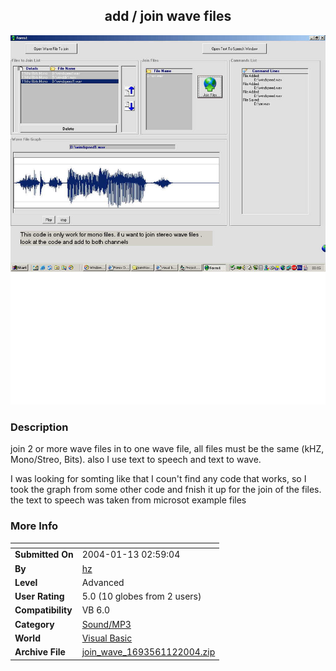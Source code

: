 ﻿<div align="center">

## add /  join  wave files

<img src="PIC20041122016404520.jpg">
</div>

### Description

join 2 or more wave files in to one wave file, all files must be the same (kHZ, Mono/Streo, Bits). also I use text to speech and text to wave.

I was looking for somting like that I coun't find any code that works, so I took the graph from some other code and fnish it up for the join of the files. the text to speech was taken from microsot example files
 
### More Info
 


<span>             |<span>
---                |---
**Submitted On**   |2004-01-13 02:59:04
**By**             |[hz](https://github.com/Planet-Source-Code/PSCIndex/blob/master/ByAuthor/hz.md)
**Level**          |Advanced
**User Rating**    |5.0 (10 globes from 2 users)
**Compatibility**  |VB 6\.0
**Category**       |[Sound/MP3](https://github.com/Planet-Source-Code/PSCIndex/blob/master/ByCategory/sound-mp3__1-45.md)
**World**          |[Visual Basic](https://github.com/Planet-Source-Code/PSCIndex/blob/master/ByWorld/visual-basic.md)
**Archive File**   |[join\_wave\_1693561122004\.zip](https://github.com/Planet-Source-Code/hz-add-join-wave-files__1-50959/archive/master.zip)








